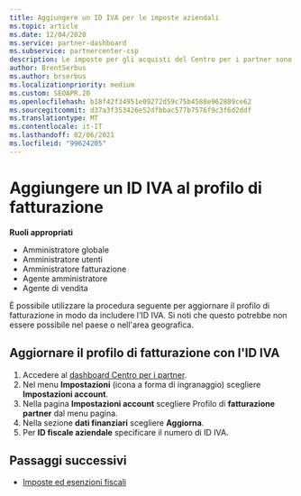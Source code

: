 ```yaml
---
title: Aggiungere un ID IVA per le imposte aziendali
ms.topic: article
ms.date: 12/04/2020
ms.service: partner-dashboard
ms.subservice: partnercenter-csp
description: Le imposte per gli acquisti del Centro per i partner sono determinate dall'indirizzo aziendale. Le aziende in alcuni paesi possono fornire il proprio numero di partita IVA o equivalente locale.
author: BrentSerbus
ms.author: brserbus
ms.localizationpriority: medium
ms.custom: SEOAPR.20
ms.openlocfilehash: b18f42f34951e09272d59c75b4588e962809ce62
ms.sourcegitcommit: d37a3f353426e52dfbbac577b7576f9c3f6d2ddf
ms.translationtype: MT
ms.contentlocale: it-IT
ms.lasthandoff: 02/06/2021
ms.locfileid: "99624205"
---
```

# <a name="add-a-vat-id-to-your-billing-profile"></a>Aggiungere un ID IVA al profilo di fatturazione

**Ruoli appropriati**

- Amministratore globale
- Amministratore utenti
- Amministratore fatturazione
- Agente amministratore
- Agente di vendita

È possibile utilizzare la procedura seguente per aggiornare il profilo di fatturazione in modo da includere l'ID IVA. Si noti che questo potrebbe non essere possibile nel paese o nell'area geografica.

## <a name="update-your-billing-profile-with-your-vat-id"></a>Aggiornare il profilo di fatturazione con l'ID IVA

1. Accedere al [dashboard Centro per i partner](https://partner.microsoft.com/dashboard/).
2. Nel menu **Impostazioni** (icona a forma di ingranaggio) scegliere **Impostazioni account**.
3. Nella pagina **Impostazioni account** scegliere Profilo di **fatturazione partner** dal menu pagina.
4. Nella sezione **dati finanziari** scegliere **Aggiorna**.
5. Per **ID fiscale aziendale** specificare il numero di ID IVA.

## <a name="next-steps"></a>Passaggi successivi

- [Imposte ed esenzioni fiscali](tax-and-tax-exemptions.md)
